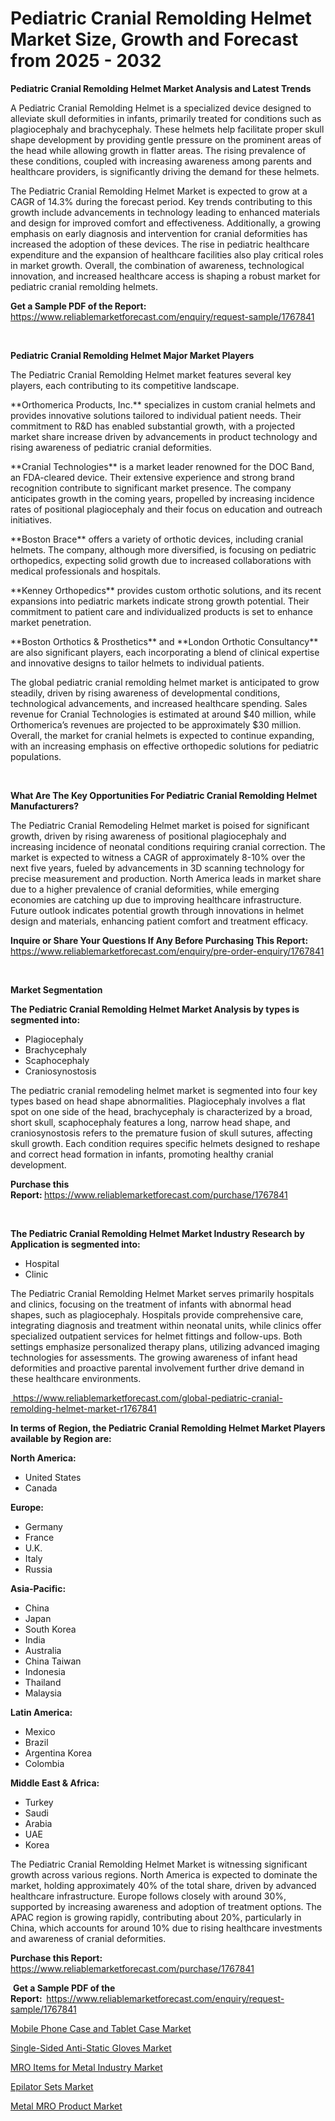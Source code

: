 <p><h1>Pediatric Cranial Remolding Helmet Market Size, Growth and Forecast from 2025 - 2032</h1></p><p><strong>Pediatric Cranial Remolding Helmet Market Analysis and Latest Trends</strong></p>
<p><p>A Pediatric Cranial Remolding Helmet is a specialized device designed to alleviate skull deformities in infants, primarily treated for conditions such as plagiocephaly and brachycephaly. These helmets help facilitate proper skull shape development by providing gentle pressure on the prominent areas of the head while allowing growth in flatter areas. The rising prevalence of these conditions, coupled with increasing awareness among parents and healthcare providers, is significantly driving the demand for these helmets.</p><p>The Pediatric Cranial Remolding Helmet Market is expected to grow at a CAGR of 14.3% during the forecast period. Key trends contributing to this growth include advancements in technology leading to enhanced materials and design for improved comfort and effectiveness. Additionally, a growing emphasis on early diagnosis and intervention for cranial deformities has increased the adoption of these devices. The rise in pediatric healthcare expenditure and the expansion of healthcare facilities also play critical roles in market growth. Overall, the combination of awareness, technological innovation, and increased healthcare access is shaping a robust market for pediatric cranial remolding helmets.</p></p>
<p><strong>Get a Sample PDF of the Report:&nbsp;</strong> <a href="https://www.reliablemarketforecast.com/enquiry/request-sample/1767841?utm_campaign=1097&utm_medium=2&utm_source=Github&utm_content=ia&utm_term=09022025&utm_id=pediatric-cranial-remolding-helmet">https://www.reliablemarketforecast.com/enquiry/request-sample/1767841</a></p>
<p>&nbsp;</p>
<p><strong>Pediatric Cranial Remolding Helmet Major Market Players</strong></p>
<p><p>The Pediatric Cranial Remolding Helmet market features several key players, each contributing to its competitive landscape. </p><p>**Orthomerica Products, Inc.** specializes in custom cranial helmets and provides innovative solutions tailored to individual patient needs. Their commitment to R&D has enabled substantial growth, with a projected market share increase driven by advancements in product technology and rising awareness of pediatric cranial deformities.</p><p>**Cranial Technologies** is a market leader renowned for the DOC Band, an FDA-cleared device. Their extensive experience and strong brand recognition contribute to significant market presence. The company anticipates growth in the coming years, propelled by increasing incidence rates of positional plagiocephaly and their focus on education and outreach initiatives.</p><p>**Boston Brace** offers a variety of orthotic devices, including cranial helmets. The company, although more diversified, is focusing on pediatric orthopedics, expecting solid growth due to increased collaborations with medical professionals and hospitals.</p><p>**Kenney Orthopedics** provides custom orthotic solutions, and its recent expansions into pediatric markets indicate strong growth potential. Their commitment to patient care and individualized products is set to enhance market penetration.</p><p>**Boston Orthotics & Prosthetics** and **London Orthotic Consultancy** are also significant players, each incorporating a blend of clinical expertise and innovative designs to tailor helmets to individual patients.</p><p>The global pediatric cranial remolding helmet market is anticipated to grow steadily, driven by rising awareness of developmental conditions, technological advancements, and increased healthcare spending. Sales revenue for Cranial Technologies is estimated at around $40 million, while Orthomerica’s revenues are projected to be approximately $30 million. Overall, the market for cranial helmets is expected to continue expanding, with an increasing emphasis on effective orthopedic solutions for pediatric populations.</p></p>
<p>&nbsp;</p>
<p><strong>What Are The Key Opportunities For Pediatric Cranial Remolding Helmet Manufacturers?</strong></p>
<p><p>The Pediatric Cranial Remodeling Helmet market is poised for significant growth, driven by rising awareness of positional plagiocephaly and increasing incidence of neonatal conditions requiring cranial correction. The market is expected to witness a CAGR of approximately 8-10% over the next five years, fueled by advancements in 3D scanning technology for precise measurement and production. North America leads in market share due to a higher prevalence of cranial deformities, while emerging economies are catching up due to improving healthcare infrastructure. Future outlook indicates potential growth through innovations in helmet design and materials, enhancing patient comfort and treatment efficacy.</p></p>
<p><strong>Inquire or Share Your Questions If Any Before Purchasing This Report:</strong> <a href="https://www.reliablemarketforecast.com/enquiry/pre-order-enquiry/1767841?utm_campaign=1097&utm_medium=2&utm_source=Github&utm_content=ia&utm_term=09022025&utm_id=pediatric-cranial-remolding-helmet">https://www.reliablemarketforecast.com/enquiry/pre-order-enquiry/1767841</a></p>
<p>&nbsp;</p>
<p><strong>Market Segmentation</strong></p>
<p><strong>The Pediatric Cranial Remolding Helmet Market Analysis by types is segmented into:</strong></p>
<p><ul><li>Plagiocephaly</li><li>Brachycephaly</li><li>Scaphocephaly</li><li>Craniosynostosis</li></ul></p>
<p><p>The pediatric cranial remodeling helmet market is segmented into four key types based on head shape abnormalities. Plagiocephaly involves a flat spot on one side of the head, brachycephaly is characterized by a broad, short skull, scaphocephaly features a long, narrow head shape, and craniosynostosis refers to the premature fusion of skull sutures, affecting skull growth. Each condition requires specific helmets designed to reshape and correct head formation in infants, promoting healthy cranial development.</p></p>
<p><strong>Purchase this Report:&nbsp;</strong><a href="https://www.reliablemarketforecast.com/purchase/1767841?utm_campaign=1097&utm_medium=2&utm_source=Github&utm_content=ia&utm_term=09022025&utm_id=pediatric-cranial-remolding-helmet">https://www.reliablemarketforecast.com/purchase/1767841</a></p>
<p>&nbsp;</p>
<p><strong>The Pediatric Cranial Remolding Helmet Market Industry Research by Application is segmented into:</strong></p>
<p><ul><li>Hospital</li><li>Clinic</li></ul></p>
<p><p>The Pediatric Cranial Remolding Helmet Market serves primarily hospitals and clinics, focusing on the treatment of infants with abnormal head shapes, such as plagiocephaly. Hospitals provide comprehensive care, integrating diagnosis and treatment within neonatal units, while clinics offer specialized outpatient services for helmet fittings and follow-ups. Both settings emphasize personalized therapy plans, utilizing advanced imaging technologies for assessments. The growing awareness of infant head deformities and proactive parental involvement further drive demand in these healthcare environments.</p></p>
<p><a href="https://www.reliablemarketforecast.com/global-pediatric-cranial-remolding-helmet-market-r1767841?utm_campaign=1097&utm_medium=2&utm_source=Github&utm_content=ia&utm_term=09022025&utm_id=pediatric-cranial-remolding-helmet">&nbsp;https://www.reliablemarketforecast.com/global-pediatric-cranial-remolding-helmet-market-r1767841</a></p>
<p><strong>In terms of Region, the Pediatric Cranial Remolding Helmet Market Players available by Region are:</strong></p>
<p>
    <p> <strong> North America: </strong>
        <ul>
            <li>United States</li>
            <li>Canada</li>
        </ul>
        </p> 
    <p> <strong> Europe: </strong>
        <ul>
            <li>Germany</li>
            <li>France</li>
            <li>U.K.</li>
            <li>Italy</li>
            <li>Russia</li>
        </ul>
        </p> 
    <p> <strong> Asia-Pacific: </strong>
        <ul>
            <li>China</li>
            <li>Japan</li>
            <li>South Korea</li>
            <li>India</li>
            <li>Australia</li>
            <li>China Taiwan</li>
            <li>Indonesia</li>
            <li>Thailand</li>
            <li>Malaysia</li>
        </ul>
        </p> 
    <p> <strong> Latin America: </strong>
        <ul>
            <li>Mexico</li>
            <li>Brazil</li>
            <li>Argentina Korea</li>
            <li>Colombia</li>
        </ul>
        </p> 
    <p> <strong> Middle East & Africa: </strong>
        <ul>
            <li>Turkey</li>
            <li>Saudi</li>
            <li>Arabia</li>
            <li>UAE</li>
            <li>Korea</li>
        </ul>
    </p>
    </p>
<p><p>The Pediatric Cranial Remolding Helmet Market is witnessing significant growth across various regions. North America is expected to dominate the market, holding approximately 40% of the total share, driven by advanced healthcare infrastructure. Europe follows closely with around 30%, supported by increasing awareness and adoption of treatment options. The APAC region is growing rapidly, contributing about 20%, particularly in China, which accounts for around 10% due to rising healthcare investments and awareness of cranial deformities.</p></p>
<p><strong>Purchase this Report: </strong><a href="https://www.reliablemarketforecast.com/purchase/1767841?utm_campaign=1097&utm_medium=2&utm_source=Github&utm_content=ia&utm_term=09022025&utm_id=pediatric-cranial-remolding-helmet">https://www.reliablemarketforecast.com/purchase/1767841</a></p>
<p>&nbsp;<strong>Get a Sample PDF of the Report:&nbsp;&nbsp;</strong><a href="https://www.reliablemarketforecast.com/enquiry/request-sample/1767841?utm_campaign=1097&utm_medium=2&utm_source=Github&utm_content=ia&utm_term=09022025&utm_id=pediatric-cranial-remolding-helmet">https://www.reliablemarketforecast.com/enquiry/request-sample/1767841</a></p>
<p><strong></strong></p>
<p><p><a href="https://github.com/fiispend/Market-Research-Report-List-1/blob/main/mobile-phone-case-and-tablet-case-market.md?utm_campaign=1097&utm_medium=2&utm_source=Github&utm_content=ia&utm_term=09022025&utm_id=pediatric-cranial-remolding-helmet">Mobile Phone Case and Tablet Case Market</a></p><p><a href="https://github.com/raaschadonle/Market-Research-Report-List-1/blob/main/single-sided-anti-static-gloves-market.md?utm_campaign=1097&utm_medium=2&utm_source=Github&utm_content=ia&utm_term=09022025&utm_id=pediatric-cranial-remolding-helmet">Single-Sided Anti-Static Gloves Market</a></p><p><a href="https://github.com/zsibaqalia/Market-Research-Report-List-1/blob/main/mro-items-for-metal-industry-market.md?utm_campaign=1097&utm_medium=2&utm_source=Github&utm_content=ia&utm_term=09022025&utm_id=pediatric-cranial-remolding-helmet">MRO Items for Metal Industry Market</a></p><p><a href="https://github.com/castoriffic/Market-Research-Report-List-5/blob/main/epilator-sets-market.md?utm_campaign=1097&utm_medium=2&utm_source=Github&utm_content=ia&utm_term=09022025&utm_id=pediatric-cranial-remolding-helmet">Epilator Sets Market</a></p><p><a href="https://github.com/gemburaunio/Market-Research-Report-List-1/blob/main/metal-mro-product-market.md?utm_campaign=1097&utm_medium=2&utm_source=Github&utm_content=ia&utm_term=09022025&utm_id=pediatric-cranial-remolding-helmet">Metal MRO Product Market</a></p></p>